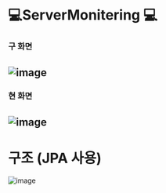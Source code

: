 # 💻ServerMonitering 💻

### 구 화면 
![image](https://user-images.githubusercontent.com/73218962/199677958-be724566-2a98-481e-b13a-b090e02f513c.png)
--
### 현 화면  
![image](https://user-images.githubusercontent.com/73218962/207484631-5d196e1f-57a7-4952-ad00-59d06ddb5e43.png)
--
# 구조 (JPA 사용)
![image](https://user-images.githubusercontent.com/73218962/199893563-413c5446-ee05-4927-b9ad-aa61abf898b9.png)
